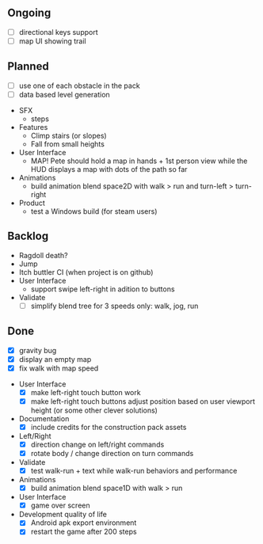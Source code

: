 ## Ongoing

- [ ] directional keys support
- [ ] map UI showing trail

## Planned

- [ ] use one of each obstacle in the pack
- [ ] data based level generation
- SFX
    - steps
- Features
    - Climp stairs (or slopes)
    - Fall from small heights
- User Interface
    - MAP! Pete should hold a map in hands + 1st person view while the HUD displays a 
    map with dots of the path so far
- Animations
  - build animation blend space2D with walk > run and turn-left > turn-right
- Product
    - test a Windows build (for steam users)

## Backlog
- Ragdoll death?
- Jump
- Itch buttler CI (when project is on github)
- User Interface
    - support swipe left-right in adition to buttons
- Validate
   - [ ] simplify blend tree for 3 speeds only: walk, jog, run

## Done
- [x] gravity bug
- [x] display an empty map
- [x] fix walk with map speed
- User Interface
    - [x] make left-right touch button work
    - [x] make left-right touch buttons adjust position based on user viewport height (or some other clever solutions)
- Documentation
    - [x] include credits for the construction pack assets
- Left/Right
    - [x] direction change on left/right commands
    - [x] rotate body / change direction on turn commands
- Validate
   - [x] test walk-run + text while walk-run behaviors and performance
- Animations
    - [x] build animation blend space1D with walk > run
- User Interface
    - [x] game over screen
- Development quality of life    
    - [x] Android apk export environment
    - [x] restart the game after 200 steps
